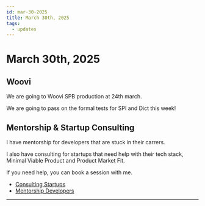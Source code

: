 ```yaml
---
id: mar-30-2025
title: March 30th, 2025
tags:
  - updates
---
```


# March 30th, 2025

## Woovi

We are going to Woovi SPB production at 24th march.

We are going to pass on the formal tests for SPI and Dict this week!

## Mentorship & Startup Consulting

I have mentorship for developers that are stuck in their carrers.

I also have consulting for startups that need help with their tech stack, Minimal Viable Product and Product Market Fit.

If you need help, you can book a session with me.

- [Consulting Startups](../../../paid-consulting-startups.mdx)
- [Mentorship Developers](../../../paid-mentorship-developers.mdx)

---
